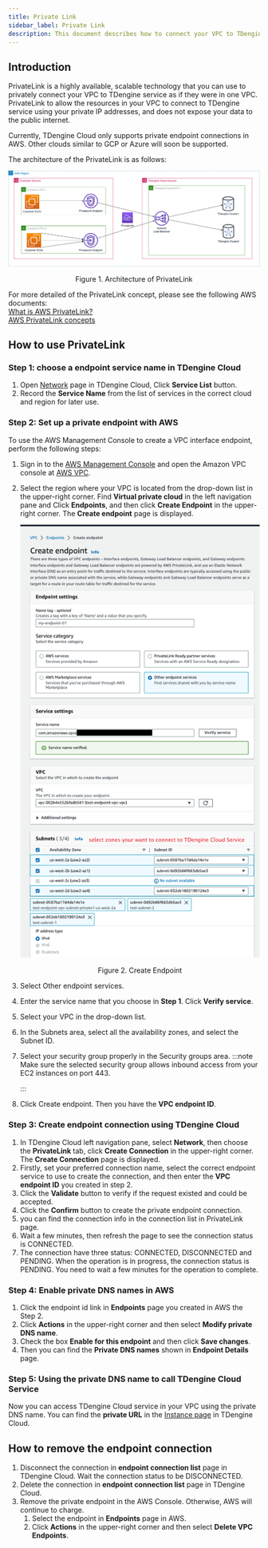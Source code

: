 ```yaml
---
title: Private Link
sidebar_label: Private Link
description: This document describes how to connect your VPC to TDengine service as if they were in one VPC
---
```


## Introduction
PrivateLink is a highly available, scalable technology that you can use to privately connect your VPC to TDengine service as if they were in one VPC. PrivateLink to allow the resources in your VPC to connect to TDengine service using your private IP addresses, and does not expose your data to the public internet.

Currently, TDengine Cloud only supports private endpoint connections in AWS. Other clouds similar to GCP or Azure will soon be supported.

The architecture of the PrivateLink is as follows:

![TDengine Cloud Architecture of PrivateLink](./privatelink-arch.png)
<center><figcaption>Figure 1. Architecture of PrivateLink</figcaption></center>

For more detailed of the PrivateLink concept, please see the following AWS documents:  
[What is AWS PrivateLink?](https://docs.aws.amazon.com/vpc/latest/privatelink/what-is-privatelink.html)  
[AWS PrivateLink concepts](https://docs.aws.amazon.com/vpc/latest/privatelink/concepts.html)  

## How to use PrivateLink
### Step 1: choose a endpoint service name in TDengine Cloud
1. Open [Network](https://console.cloud.tdengine.com/instances) page in TDengine Cloud, Click **Service List** button.
2. Record the **Service Name** from the list of services in the correct cloud and region for later use.

### Step 2: Set up a private endpoint with AWS

To use the AWS Management Console to create a VPC interface endpoint, perform the following steps:

1. Sign in to the [AWS Management Console](https://aws.amazon.com/console/) and open the Amazon VPC console at [AWS VPC](https://console.aws.amazon.com/vpc/).
2. Select the region where your VPC is located from the drop-down list in the upper-right corner. Find **Virtual private cloud** in the left navigation pane and Click **Endpoints**, and then click **Create Endpoint** in the upper-right corner. The **Create endpoint** page is displayed.

   ![TDengine Cloud Create endpoint 1](./create-endpoint-1.png)
   <center><figcaption>Figure 2. Create Endpoint</figcaption></center>
3. Select Other endpoint services.
4. Enter the service name that you choose in **Step 1**. Click **Verify service**.
5. Select your VPC in the drop-down list. 
6. In the Subnets area, select all the availability zones, and select the Subnet ID.
7. Select your security group properly in the Security groups area.
   :::note
   Make sure the selected security group allows inbound access from your EC2 instances on port 443.

   :::
8. Click Create endpoint. Then you have the **VPC endpoint ID**.

### Step 3: Create endpoint connection using TDengine Cloud
1. In TDengine Cloud left navigation pane, select **Network**, then choose the **PrivateLink** tab, click **Create Connection** in the upper-right corner. The **Create Connection** page is displayed.
2. Firstly, set your preferred connection name, select the correct endpoint service to use to create the connection, and then enter the **VPC endpoint ID** you created in step 2.
3. Click the **Validate** button to verify if the request existed and could be accepted. 
4. Click the **Confirm** button to create the private endpoint connection.
5. you can find the connection info in the connection list in PrivateLink page.
6. Wait a few minutes, then refresh the page to see the connection status is CONNECTED.
7. The connection have three status: CONNECTED, DISCONNECTED and PENDING. When the operation is in progress, the connection status is PENDING. You need to wait a few minutes for the operation to complete.

### Step 4: Enable private DNS names in AWS
1. Click the endpoint id link in **Endpoints** page you created in AWS the Step 2.
2. Click **Actions**  in the upper-right corner and then select **Modify private DNS name**.
3. Check the box **Enable for this endpoint** and then click **Save changes**.
4. Then you can find the **Private DNS names** shown in **Endpoint Details** page.

### Step 5: Using the private DNS name to call TDengine Cloud Service
Now you can access TDengine Cloud service in your VPC using the private DNS name. You can find the **private URL** in the [Instance page](https://console.cloud.tdengine.com/instances) in TDengine Cloud.

## How to remove the endpoint connection
1. Disconnect the connection in **endpoint connection list** page in TDengine Cloud. Wait the connection status to be DISCONNECTED.
2. Delete the connection in  **endpoint connection list** page in TDengine Cloud. 
3. Remove the private endpoint in the AWS Console. Otherwise, AWS will continue to charge.
   1. Select the endpoint in **Endpoints** page in AWS.  
   2. Click **Actions**  in the upper-right corner and then select **Delete VPC Endpoints**.
